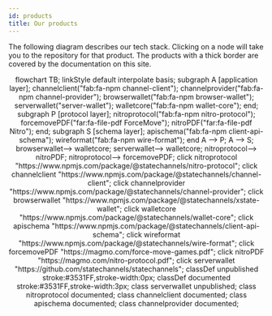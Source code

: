 ```yaml
---
id: products
title: Our products
---
```


The following diagram describes our tech stack. Clicking on a node will take you to the repository for that product. The products with a thick border are covered by the documentation on this site.

<div class="mermaid" align="center">
flowchart TB;
linkStyle default interpolate basis;
subgraph A [application layer];
    channelclient("fab:fa-npm channel-client");
    channelprovider("fab:fa-npm channel-provider");
    browserwallet("fab:fa-npm browser-wallet");
    serverwallet("server-wallet");
    walletcore("fab:fa-npm wallet-core");
end;
subgraph P [protocol layer];
    nitroprotocol("fab:fa-npm nitro-protocol");
    forcemovePDF("far:fa-file-pdf ForceMove");
    nitroPDF("far:fa-file-pdf Nitro");
end;
subgraph S [schema layer];
    apischema("fab:fa-npm client-api-schema");
    wireformat("fab:fa-npm wire-format");
end
A --> P;
A --> S;
browserwallet--> walletcore;
serverwallet--> walletcore;
nitroprotocol--> nitroPDF;
nitroprotocol--> forcemovePDF;
click nitroprotocol "https://www.npmjs.com/package/@statechannels/nitro-protocol";
click channelclient "https://www.npmjs.com/package/@statechannels/channel-client";
click channelprovider "https://www.npmjs.com/package/@statechannels/channel-provider";
click browserwallet "https://www.npmjs.com/package/@statechannels/xstate-wallet";
click walletcore "https://www.npmjs.com/package/@statechannels/wallet-core";
click apischema "https://www.npmjs.com/package/@statechannels/client-api-schema";
click wireformat "https://www.npmjs.com/package/@statechannels/wire-format";
click forcemovePDF "https://magmo.com/force-move-games.pdf";
click nitroPDF "https://magmo.com/nitro-protocol.pdf";
click serverwallet "https://github.com/statechannels/statechannels";
classDef unpublished stroke:#3531FF,stroke-width:0px;
classDef documented stroke:#3531FF,stroke-width:3px;
class serverwallet unpublished;
class nitroprotocol documented;
class channelclient documented;
class apischema documented;
class channelprovider documented;
</div>
